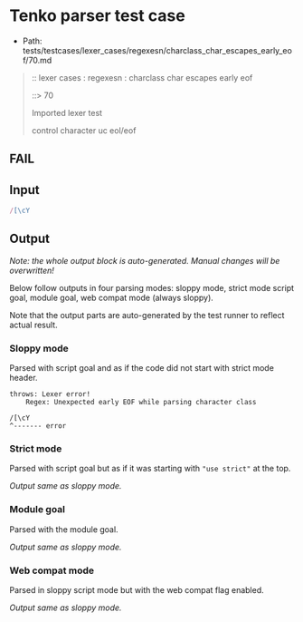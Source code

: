 # Tenko parser test case

- Path: tests/testcases/lexer_cases/regexesn/charclass_char_escapes_early_eof/70.md

> :: lexer cases : regexesn : charclass char escapes early eof
>
> ::> 70
>
> Imported lexer test
>
> control character uc eol/eof

## FAIL

## Input

`````js
/[\cY
`````

## Output

_Note: the whole output block is auto-generated. Manual changes will be overwritten!_

Below follow outputs in four parsing modes: sloppy mode, strict mode script goal, module goal, web compat mode (always sloppy).

Note that the output parts are auto-generated by the test runner to reflect actual result.

### Sloppy mode

Parsed with script goal and as if the code did not start with strict mode header.

`````
throws: Lexer error!
    Regex: Unexpected early EOF while parsing character class

/[\cY
^------- error
`````

### Strict mode

Parsed with script goal but as if it was starting with `"use strict"` at the top.

_Output same as sloppy mode._

### Module goal

Parsed with the module goal.

_Output same as sloppy mode._

### Web compat mode

Parsed in sloppy script mode but with the web compat flag enabled.

_Output same as sloppy mode._
